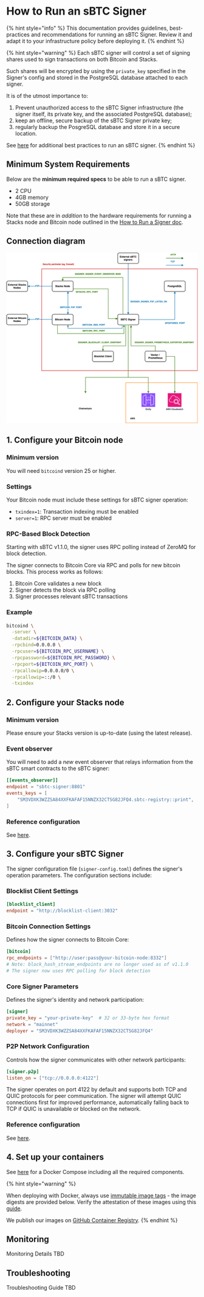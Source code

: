 # How to Run an sBTC Signer

{% hint style="info" %}
This documentation provides guidelines, best-practices and recommendations for
running an sBTC Signer. Review it and adapt it to your infrastructure policy
before deploying it.
{% endhint %}

{% hint style="warning" %}
Each sBTC signer will control a set of signing shares used to sign transactions
on both Bitcoin and Stacks.

Such shares will be encrypted by using the `private_key` specified in the
Signer's config and stored in the PostgreSQL database attached to each signer.

It is of the utmost importance to:

1. Prevent unauthorized access to the sBTC Signer infrastructure (the signer
   itself, its private key, and the associated PostgreSQL database);
1. keep an offline, secure backup of the sBTC Signer private key;
1. regularly backup the PosgreSQL database and store it in a secure location.

See [here](./best-practices-for-running-an-sbtc-signer.md) for additional best
practices to run an sBTC signer.
{% endhint %}

## Minimum System Requirements

Below are the **minimum required specs** to be able to run a sBTC signer.

- 2 CPU
- 4GB memory
- 50GB storage

Note that these are in _addition_ to the hardware requirements for running a
Stacks node and Bitcoin node outlined in the [How to Run a Signer
doc](../running-a-signer/README.md).

## Connection diagram

![Connection Diagram](../../.gitbook/assets/sbtc_diagram.png)

## 1. Configure your Bitcoin node

### Minimum version

You will need `bitcoind` version 25 or higher.

### Settings

Your Bitcoin node must include these settings for sBTC signer operation:

- `txindex=1`: Transaction indexing must be enabled
- `server=1`: RPC server must be enabled

### RPC-Based Block Detection

Starting with sBTC v1.1.0, the signer uses RPC polling instead of ZeroMQ for
block detection.

The signer connects to Bitcoin Core via RPC and polls for new bitcoin blocks. This process works as follows:

1. Bitcoin Core validates a new block
1. Signer detects the block via RPC polling
1. Signer processes relevant sBTC transactions

### Example

```bash
bitcoind \
  -server \
  -datadir=${BITCOIN_DATA} \
  -rpcbind=0.0.0.0 \
  -rpcuser=${BITCOIN_RPC_USERNAME} \
  -rpcpassword=${BITCOIN_RPC_PASSWORD} \
  -rpcport=${BITCOIN_RPC_PORT} \
  -rpcallowip=0.0.0.0/0 \
  -rpcallowip=::/0 \
  -txindex
```

## 2. Configure your Stacks node

### Minimum version

Please ensure your Stacks version is up-to-date (using the latest release).

### Event observer

You will need to add a _new_ event observer that relays information from the
sBTC smart contracts to the sBTC signer:

```toml
[[events_observer]]
endpoint = "sbtc-signer:8801"
events_keys = [
    "SM3VDXK3WZZSA84XXFKAFAF15NNZX32CTSG82JFQ4.sbtc-registry::print",
]
```

### Reference configuration

See
[here](https://github.com/stacks-network/sbtc/blob/main/docker/mainnet/nodes/stacks/Config.toml.in).

## 3. Configure your sBTC Signer

The signer configuration file (`signer-config.toml`) defines the signer's
operation parameters. The configuration sections include:

### Blocklist Client Settings

```toml
[blocklist_client]
endpoint = "http://blocklist-client:3032"
```

### Bitcoin Connection Settings

Defines how the signer connects to Bitcoin Core:

```toml
[bitcoin]
rpc_endpoints = ["http://user:pass@your-bitcoin-node:8332"]
# Note: block_hash_stream_endpoints are no longer used as of v1.1.0
# The signer now uses RPC polling for block detection
```

### Core Signer Parameters

Defines the signer's identity and network participation:

```toml
[signer]
private_key = "your-private-key"  # 32 or 33-byte hex format
network = "mainnet"
deployer = "SM3VDXK3WZZSA84XXFKAFAF15NNZX32CTSG82JFQ4"
```

### P2P Network Configuration

Controls how the signer communicates with other network participants:

```toml
[signer.p2p]
listen_on = ["tcp://0.0.0.0:4122"]
```

The signer operates on port 4122 by default and supports both TCP and QUIC
protocols for peer communication. The signer will attempt QUIC connections first
for improved performance, automatically falling back to TCP if QUIC is
unavailable or blocked on the network.

### Reference configuration

See
[here](https://github.com/stacks-network/sbtc/blob/main/docker/mainnet/sbtc-signer/signer-config.toml.in).

## 4. Set up your containers

See
[here](https://github.com/stacks-network/sbtc/blob/main/docker/mainnet/docker-compose.yml)
for a Docker Compose including all the required components.

{% hint style="warning" %}

When deploying with Docker, always use [immutable image tags](https://docs.docker.com/reference/cli/docker/image/pull/#pull-an-image-by-digest-immutable-identifier) - the image digests are provided below. Verify the attestation of these images using this [guide](https://docs.github.com/en/actions/security-for-github-actions/using-artifact-attestations/using-artifact-attestations-to-establish-provenance-for-builds#verifying-artifact-attestations-with-the-github-cli).

We publish our images on [GitHub Container Registry](https://github.com/stacks-sbtc/sbtc/pkgs/container/sbtc).
{% endhint %}

## Monitoring

Monitoring Details TBD

## Troubleshooting

Troubleshooting Guide TBD
